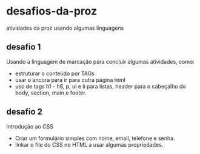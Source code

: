 # desafios-da-proz
atividades da proz usando algumas linguagens

## desafio 1
Usando a linguagem de marcação para concluir algumas atividades, como:
- estruturar o conteúdo por TAGs
- usar o ancora para ir para outra página html
- uso de tags h1 - h6, p, ul e li para listas, header para o cabeçalho do body, section, main e footer.

## desafio 2
Introdução ao CSS
- Criar um formulário simples com nome, email, telefone e senha.
- linkar o file do CSS no HTML a usar algumas propriedades.